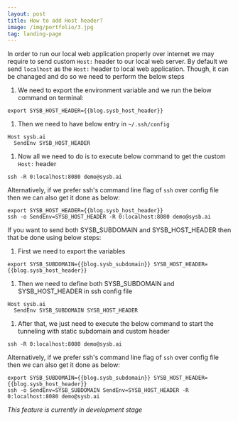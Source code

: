 ```yaml
---
layout: post
title: How to add Host header?
image: /img/portfolio/3.jpg
tag: landing-page
---
```


In order to run our local web application properly over internet we may require to send custom `Host:` header to our local web server. By default we send `localhost` as the `Host:` header to local web application. Though, it can be chanaged and do so we need to perform the below steps
1.  We need to export the environment variable and we run the below command on terminal:
```
export SYSB_HOST_HEADER={{blog.sysb_host_header}}
```
1. Then we need to have below entry in `~/.ssh/config`
```
Host sysb.ai
  SendEnv SYSB_HOST_HEADER
```
1. Now all we need to do is to execute below command to get the custom `Host:` header
```
ssh -R 0:localhost:8080 demo@sysb.ai
```

Alternatively, if we prefer ssh's command line flag of `ssh` over config file then we can also get it done as below:
```
export SYSB_HOST_HEADER={{blog.sysb_host_header}}
ssh -o SendEnv=SYSB_HOST_HEADER -R 0:localhost:8080 demo@sysb.ai
```

If you want to send both SYSB_SUBDOMAIN and SYSB_HOST_HEADER then that be done using below steps:
1. First we need to export the variables
```
export SYSB_SUBDOMAIN={{blog.sysb_subdomain}} SYSB_HOST_HEADER={{blog.sysb_host_header}}
```
1. Then we need to define both SYSB_SUBDOMAIN and SYSB_HOST_HEADER in ssh config file
```
Host sysb.ai
  SendEnv SYSB_SUBDOMAIN SYSB_HOST_HEADER
```
1. After that, we just need to execute the below command to start the tunneling with static subdomain and custom header
```
ssh -R 0:localhost:8080 demo@sysb.ai
```

Alternatively, if we prefer ssh's command line flag of `ssh` over config file then we can also get it done as below:
```
export SYSB_SUBDOMAIN={{blog.sysb_subdomain}} SYSB_HOST_HEADER={{blog.sysb_host_header}}
ssh -o SendEnv=SYSB_SUBDOMAIN SendEnv=SYSB_HOST_HEADER -R 0:localhost:8080 demo@sysb.ai
```

_This feature is currently in development stage_